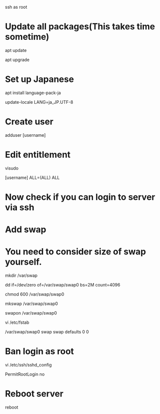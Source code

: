 ssh as root

# Update all packages(This takes time sometime)
apt update

apt upgrade

# Set up Japanese
apt install language-pack-ja

update-locale LANG=ja_JP.UTF-8

# Create user
adduser [username]

# Edit entitlement
visudo 

[username] ALL=(ALL) ALL

# Now check if you can login to server via ssh

# Add swap
# You need to consider size of swap yourself.

mkdir /var/swap

dd if=/dev/zero of=/var/swap/swap0 bs=2M count=4096

chmod 600 /var/swap/swap0

mkswap /var/swap/swap0

swapon /var/swap/swap0

vi /etc/fstab

/var/swap/swap0 swap swap defaults 0 0

# Ban login as root
vi /etc/ssh/sshd_config

PermitRootLogin no

# Reboot server
reboot
